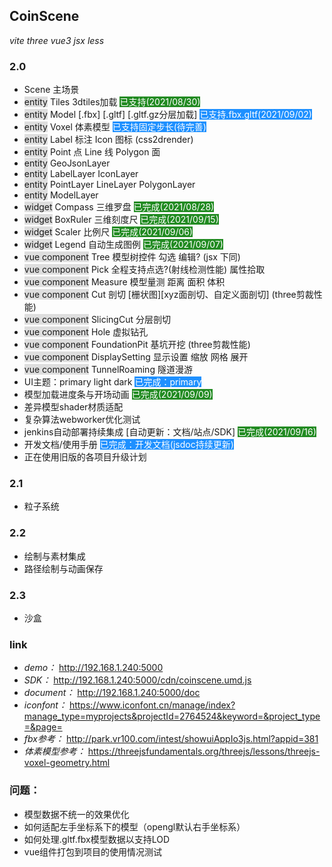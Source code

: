## CoinScene ##
*vite* *three* *vue3* *jsx* *less*
### 2.0 ###
* Scene 主场景
* <font style="background:#dedede">entity</font> Tiles 3dtiles加载 <font style="background:#228b22;color:white">已支持(2021/08/30)</font>
* <font style="background:#dedede">entity</font> Model [.fbx] [.gltf] [.gltf.gz分层加载] <font style="background:#1e90ff;color:white">已支持.fbx.gltf(2021/09/02)</font>
* <font style="background:#dedede">entity</font> Voxel 体素模型 <font style="background:#1e90ff;color:white">已支持固定步长(待完善)</font>
* <font style="background:#dedede">entity</font> Label 标注 Icon 图标 (css2drender)
* <font style="background:#dedede">entity</font> Point 点 Line 线 Polygon 面
* <font style="background:#dedede">entity</font> GeoJsonLayer
* <font style="background:#dedede">entity</font> LabelLayer IconLayer
* <font style="background:#dedede">entity</font> PointLayer LineLayer PolygonLayer
* <font style="background:#dedede">entity</font> ModelLayer
* <font style="background:#dedede">widget</font> Compass 三维罗盘 <font style="background:#228b22;color:white">已完成(2021/08/28)</font>
* <font style="background:#dedede">widget</font> BoxRuler 三维刻度尺 <font style="background:#228b22;color:white">已完成(2021/09/15)</font>
* <font style="background:#dedede">widget</font> Scaler 比例尺 <font style="background:#228b22;color:white">已完成(2021/09/06)</font>
* <font style="background:#dedede">widget</font> Legend 自动生成图例 <font style="background:#228b22;color:white">已完成(2021/09/07)</font>
* <font style="background:#dedede">vue component</font> Tree 模型树控件 勾选 编辑? (jsx 下同)
* <font style="background:#dedede">vue component</font> Pick 全程支持点选?(射线检测性能) 属性拾取
* <font style="background:#dedede">vue component</font> Measure 模型量测 距离 面积 体积
* <font style="background:#dedede">vue component</font> Cut 剖切 [栅状图][xyz面剖切、自定义面剖切] (three剪裁性能)
* <font style="background:#dedede">vue component</font> SlicingCut 分层剖切
* <font style="background:#dedede">vue component</font> Hole 虚拟钻孔
* <font style="background:#dedede">vue component</font> FoundationPit 基坑开挖 (three剪裁性能)
* <font style="background:#dedede">vue component</font> DisplaySetting 显示设置 缩放 网格 展开
* <font style="background:#dedede">vue component</font> TunnelRoaming 隧道漫游
* UI主题：primary light dark <font style="background:#1e90ff;color:white">已完成：primary</font>
* 模型加载进度条与开场动画 <font style="background:#228b22;color:white">已完成(2021/09/09)</font>
* 差异模型shader材质适配
* 复杂算法webworker优化测试
* jenkins自动部署持续集成 [自动更新：文档/站点/SDK] <font style="background:#228b22;color:white">已完成(2021/09/16)</font>
* 开发文档/使用手册 <font style="background:#1e90ff;color:white">已完成：开发文档(jsdoc持续更新)</font>
* 正在使用旧版的各项目升级计划

### 2.1 ###
* 粒子系统

### 2.2 ###
* 绘制与素材集成
* 路径绘制与动画保存

### 2.3 ###
* 沙盒

### link
* *demo：* <http://192.168.1.240:5000>
* *SDK：* <http://192.168.1.240:5000/cdn/coinscene.umd.js>
* *document：* <http://192.168.1.240:5000/doc>
* *iconfont：* <https://www.iconfont.cn/manage/index?manage_type=myprojects&projectId=2764524&keyword=&project_type=&page=>
* *fbx参考：* <http://park.vr100.com/intest/showuiAppIo3js.html?appid=381>
* *体素模型参考：* <https://threejsfundamentals.org/threejs/lessons/threejs-voxel-geometry.html>

### 问题：
* 模型数据不统一的效果优化 <br>
* 如何适配左手坐标系下的模型（opengl默认右手坐标系）<br>
* 如何处理.gltf.fbx模型数据以支持LOD<br>
* vue组件打包到项目的使用情况测试<br>